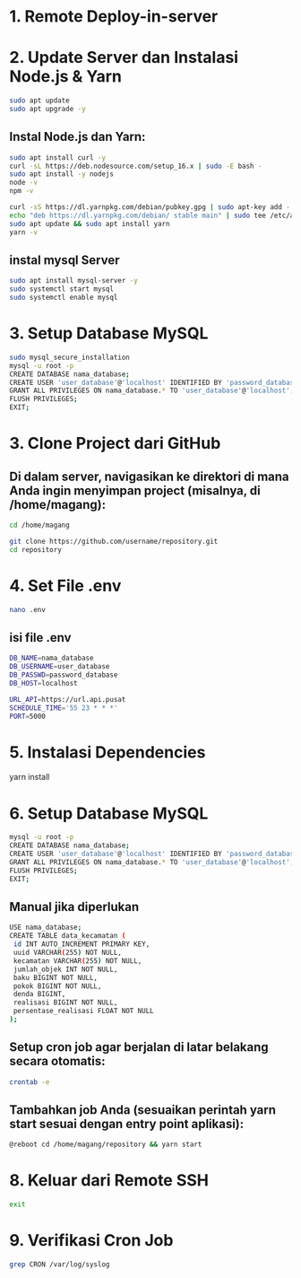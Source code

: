 # 1. Remote Deploy-in-server
# 2. Update Server dan Instalasi Node.js & Yarn

 ```bash
sudo apt update
sudo apt upgrade -y
```
## Instal Node.js dan Yarn:
 ```bash
sudo apt install curl -y
curl -sL https://deb.nodesource.com/setup_16.x | sudo -E bash -
sudo apt install -y nodejs
node -v
npm -v
 ```
 ```bash
curl -sS https://dl.yarnpkg.com/debian/pubkey.gpg | sudo apt-key add -
echo "deb https://dl.yarnpkg.com/debian/ stable main" | sudo tee /etc/apt/sources.list.d/yarn.list
sudo apt update && sudo apt install yarn
yarn -v
 ```
## instal mysql Server
 ```bash
sudo apt install mysql-server -y
sudo systemctl start mysql
sudo systemctl enable mysql
 ```
# 3. Setup Database MySQL
 ```bash
sudo mysql_secure_installation
mysql -u root -p
CREATE DATABASE nama_database;
CREATE USER 'user_database'@'localhost' IDENTIFIED BY 'password_database';
GRANT ALL PRIVILEGES ON nama_database.* TO 'user_database'@'localhost';
FLUSH PRIVILEGES;
EXIT;
 ```
# 3. Clone Project dari GitHub
## Di dalam server, navigasikan ke direktori di mana Anda ingin menyimpan project (misalnya, di /home/magang):
 ```bash
cd /home/magang
 ```
 ```bash
git clone https://github.com/username/repository.git
cd repository
 ```
# 4. Set File .env
 ```bash
nano .env
 ```
## isi file .env
 ```bash
DB_NAME=nama_database
DB_USERNAME=user_database
DB_PASSWD=password_database
DB_HOST=localhost

URL_API=https://url.api.pusat
SCHEDULE_TIME='55 23 * * *'
PORT=5000
 ```
# 5. Instalasi Dependencies
yarn install

# 6. Setup Database MySQL
 ```bash
mysql -u root -p
CREATE DATABASE nama_database;
CREATE USER 'user_database'@'localhost' IDENTIFIED BY 'password_database';
GRANT ALL PRIVILEGES ON nama_database.* TO 'user_database'@'localhost';
FLUSH PRIVILEGES;
EXIT;
 ```
## Manual jika diperlukan
 ```bash
USE nama_database;
CREATE TABLE data_kecamatan (
  id INT AUTO_INCREMENT PRIMARY KEY,
  uuid VARCHAR(255) NOT NULL,
  kecamatan VARCHAR(255) NOT NULL,
  jumlah_objek INT NOT NULL,
  baku BIGINT NOT NULL,
  pokok BIGINT NOT NULL,
  denda BIGINT,
  realisasi BIGINT NOT NULL,
  persentase_realisasi FLOAT NOT NULL
);
 ```

## Setup cron job agar berjalan di latar belakang secara otomatis:
 ```bash
crontab -e
 ```
## Tambahkan job Anda (sesuaikan perintah yarn start sesuai dengan entry point aplikasi):
 ```bash
@reboot cd /home/magang/repository && yarn start
 ```
# 8. Keluar dari Remote SSH
 ```bash
exit
 ```
# 9. Verifikasi Cron Job
 ```bash
grep CRON /var/log/syslog
 ```
